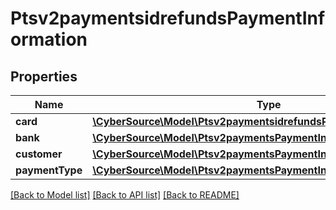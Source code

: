 # Ptsv2paymentsidrefundsPaymentInformation

## Properties
Name | Type | Description | Notes
------------ | ------------- | ------------- | -------------
**card** | [**\CyberSource\Model\Ptsv2paymentsidrefundsPaymentInformationCard**](Ptsv2paymentsidrefundsPaymentInformationCard.md) |  | [optional] 
**bank** | [**\CyberSource\Model\Ptsv2paymentsPaymentInformationBank**](Ptsv2paymentsPaymentInformationBank.md) |  | [optional] 
**customer** | [**\CyberSource\Model\Ptsv2paymentsPaymentInformationCustomer**](Ptsv2paymentsPaymentInformationCustomer.md) |  | [optional] 
**paymentType** | [**\CyberSource\Model\Ptsv2paymentsPaymentInformationPaymentType**](Ptsv2paymentsPaymentInformationPaymentType.md) |  | [optional] 

[[Back to Model list]](../README.md#documentation-for-models) [[Back to API list]](../README.md#documentation-for-api-endpoints) [[Back to README]](../README.md)



